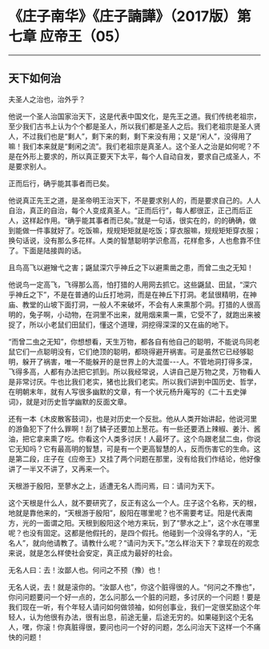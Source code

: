 # 《庄子南华》《庄子諵譁》（2017版）第七章 应帝王（05）

------

## 天下如何治

夫圣人之治也，治外乎？

他说一个圣人治国家治天下，这是代表中国文化，是先王之道。我们传统老祖宗，至少我们古书上认为个个都是圣人，所以我们都是圣人之后。我们老祖宗是圣人贤人，不过我们也是“剩人”，剩下来的剩，剩下来没有用；又是“闲人”，没得用了嘛！我们本来就是“剩闲之流”。我们老祖宗是真圣人。这个圣人之治是如何呢？不是在外形上要求的，所以真正要天下太平，每个人自动自发，要求自己成圣人，不是要求别人。

正而后行，确乎能其事者而已矣。

他说真正先王之道，是圣帝明王治天下，不是要求别人的，而是要求自己的。人人自治，真正的自治，每个人变成真圣人。“正而后行”，每人都很正，正己而后正人，这样起作用。“确乎能其事者而已矣。”就是一句话，很实在的，的的确确，做到能做一件事就好了。吃饭嘛，规规矩矩就是吃饭；穿衣服嘛，规规矩矩穿衣服；换句话说，没有那么多花样。人类的智慧聪明学识愈高，花样愈多，人也愈靠不住了。下面是陆接舆的话。

且鸟高飞以避矰弋之害；鼷鼠深穴乎神丘之下以避熏凿之患，而曾二虫之无知！

他说鸟一定高飞，飞得那么高，怕打猎的人用网去抓它。这些鼷鼠、田鼠，“深穴乎神丘之下”，不是在普通的山丘打地洞，而是在神丘下打洞。老鼠很精明，在神庙、教堂的山坡下面打洞，一般人不来破坏，不会有人来熏那个洞。打猎的人很高明的，兔子啊，小动物，在洞里不出来，就用烟来熏一熏，它受不了，就跑出来被捉了，所以小老鼠们田鼠们，懂这个道理，洞挖得深深的又在庙的地下。

“而曾二虫之无知”，你想想看，天生万物，都各自有他自己的聪明，不能说鸟同老鼠它们一点聪明没有，它们绝顶的聪明，都晓得避开祸害。可是虽然它已经够聪明，躲开了祸害，唯一不能躲开的是世界上的大混蛋---人。不管地洞打得多深，飞得多高，人都有办法把它抓到。所以我经常说，人讲自己是万物之灵，万物看人是非常讨厌。牛也比我们老实，猪也比我们老实。所以我们讲到中国历史、哲学，在明朝末年，就有人写很多幽默的文章，有一个状元杨升庵写的《二十五史弹词》，就是对历史哲学幽默的反面文章。

还有一本《木皮散客鼓词》，也是对历史一个反批。他从人类开始讲起，他说河里的游鱼犯下了什么罪啊！刮了鳞子还要加上葱花。有一些还要洒上辣椒、姜汁、酱油，把它拿来熏了吃。你看这个人类多讨厌！人最坏了。这个鸟跟老鼠二虫，你说它无知吗？它有最高明的智慧，可是有一个更高智慧的人，反而伤害它的生命。这是第二段，庄子在《应帝王》又挂了两个问题在那里，没有给我们作结论，他好像讲了一半又不讲了，又再来一个。

天根游于殷阳，至蓼水之上，适遭无名人而问焉，曰：请问为天下。

这个天根是什么人，就不要研究了，反正有这么一个人。庄子这个名称，天的根，地就是靠他来的，“天根游于殷阳”，殷阳在哪里呢？也不需要考证。阳是代表南方，光的一面谓之阳。天根到殷阳这个地方来玩，到了“蓼水之上”，这个水在哪里呢？也没有固定。这都是他假托的，是四个假托。他碰到一个没得名字的人，“无名人”，就向他请教了。请教什么呢？“请问为天下。”怎么样治天下？拿现在的观念来说，就是怎么样使社会安定，真正成为最好的社会。

无名人曰：去！汝鄙人也。何问之不预（豫）也！

无名人说，去！就是滚你的。“汝鄙人也”，你这个脏得很的人。“何问之不豫也”，你问问题要问一个好一点的，怎么问那么一个脏的问题，多讨厌的一个问题！要是我们现在一听，有个年轻人请问如何做领袖，如何创事业，我们一定很奖励这个年轻人，认为他很有办法，很有出息，前途无量，后途无穷的。如果碰到这个无名人，嘿，你滚！你真脏得很，要问也问一个好的问题，怎么问治天下这样一个不痛快的问题！
